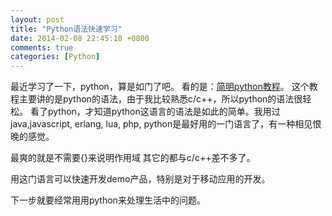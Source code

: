 ```yaml
---
layout: post
title: "Python语法快速学习"
date: 2014-02-08 22:45:10 +0800
comments: true
categories: [Python]
---
```


最近学习了一下，python，算是如门了吧。 看的是：[简明python教程](http://woodpecker.org.cn/abyteofpython_cn/chinese/)。 这个教程主要讲的是python的语法，由于我比较熟悉c/c++，所以python的语法很轻松。 看了python，才知道python这语言的语法是如此的简单。我用过java,javascript, erlang, lua, php, python是最好用的一门语言了，有一种相见恨晚的感觉。

最爽的就是不需要{}来说明作用域 其它的都与c/c++差不多了。

用这门语言可以快速开发demo产品，特别是对于移动应用的开发。

下一步就要经常用用python来处理生活中的问题。